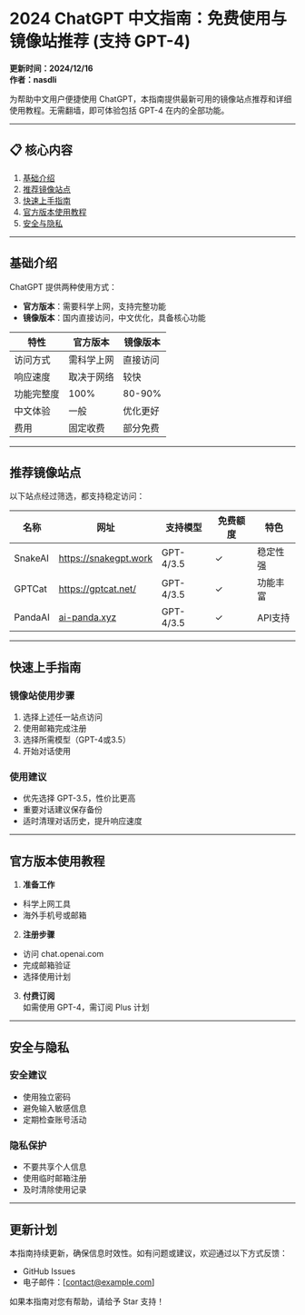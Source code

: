 # 2024 ChatGPT 中文指南：免费使用与镜像站推荐 (支持 GPT-4)

**更新时间：2024/12/16**  
**作者：nasdli**

为帮助中文用户便捷使用 ChatGPT，本指南提供最新可用的镜像站点推荐和详细使用教程。无需翻墙，即可体验包括 GPT-4 在内的全部功能。

---

## 📋 核心内容
1. [基础介绍](#基础介绍)
2. [推荐镜像站点](#推荐镜像站点)
3. [快速上手指南](#快速上手指南)
4. [官方版本使用教程](#官方版本使用教程)
5. [安全与隐私](#安全与隐私)

---

## 基础介绍

ChatGPT 提供两种使用方式：
- **官方版本**：需要科学上网，支持完整功能
- **镜像版本**：国内直接访问，中文优化，具备核心功能

|特性|官方版本|镜像版本|
|---|---|---|
|访问方式|需科学上网|直接访问|
|响应速度|取决于网络|较快|
|功能完整度|100%|80-90%|
|中文体验|一般|优化更好|
|费用|固定收费|部分免费|

---

## 推荐镜像站点

以下站点经过筛选，都支持稳定访问：

| 名称 | 网址 | 支持模型 | 免费额度 | 特色 |
|---|---|---|---|---|
| SnakeAI | https://snakegpt.work | GPT-4/3.5 | ✓ | 稳定性强 |
| GPTCat | https://gptcat.net/ | GPT-4/3.5 | ✓ | 功能丰富 |
| PandaAI | [ai-panda.xyz](https://gptpanda.net/login?invite_code=34137c47) | GPT-4/3.5 | ✓ | API支持 |

---

## 快速上手指南

### 镜像站使用步骤
1. 选择上述任一站点访问
2. 使用邮箱完成注册
3. 选择所需模型（GPT-4或3.5）
4. 开始对话使用

### 使用建议
- 优先选择 GPT-3.5，性价比更高
- 重要对话建议保存备份
- 适时清理对话历史，提升响应速度

---

## 官方版本使用教程

1. **准备工作**
  - 科学上网工具
  - 海外手机号或邮箱

2. **注册步骤**
  - 访问 chat.openai.com
  - 完成邮箱验证
  - 选择使用计划

3. **付费订阅**  
  如需使用 GPT-4，需订阅 Plus 计划

---

## 安全与隐私

### 安全建议
- 使用独立密码
- 避免输入敏感信息
- 定期检查账号活动

### 隐私保护
- 不要共享个人信息
- 使用临时邮箱注册
- 及时清除使用记录

---

## 更新计划

本指南持续更新，确保信息时效性。如有问题或建议，欢迎通过以下方式反馈：
- GitHub Issues
- 电子邮件：[contact@example.com]

如果本指南对您有帮助，请给予 Star 支持！
